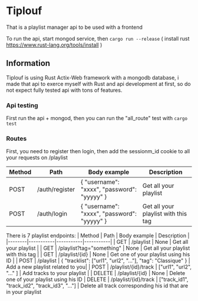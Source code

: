 # Tiplouf

That is a playlist manager api to be used with a frontend

To run the api, start mongod service, then ```cargo run --release``` ( install rust <https://www.rust-lang.org/tools/install> )



## Information

Tiplouf is using Rust Actix-Web framework with a mongodb database, i made that api to exerce myself with Rust and api development at first, so do not expect fully tested api with tons of features.

### Api testing

First run the api + mongod, then you can run the "all_route" test with ```cargo test```


### Routes

First, you need to register then login, then add the sessionm_id cookie to all your requests on /playlist

| Method | Path      | Body example | Description |
|--------|-----------|-----------|-----------|
| POST   | /auth/register | { "username": "xxxx", "password": "yyyyy" } | Get all your playlist |
| POST   | /auth/login   | { "username": "xxxx", "password": "yyyyy" } | Get all your playlist with this tag |



There is 7 playlist endpoints:
| Method | Path      | Body example | Description |
|--------|-----------|-----------|-----------|
| GET    | /playlist | None      | Get all your playlist |
| GET    | /playlist?tag="something"   |   None        | Get all your playlist with this tag |
| GET    | /playlist/{id}          |  None | Get one of your playlist using his ID        |
| POST    | /playlist          | { "tracklist": ["url1", "url2", "..."], "tag": "Classique" }      |  Add a new playlist related to you|
| POST   | /playlist/{id}/track       | ["url1", "url2", "..." ]         | Add tracks to your playlist |
| DELETE   | /playlist/{id}          | None          | Delete one of your playlist using his ID
| DELETE   | /playlist/{id}/track         | ["track_id1", "track_id2", "track_id3", "..."]        | Delete all track corresponding his id that are in your playlist